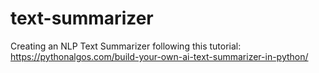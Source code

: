 # text-summarizer

Creating an NLP Text Summarizer following this tutorial: https://pythonalgos.com/build-your-own-ai-text-summarizer-in-python/

